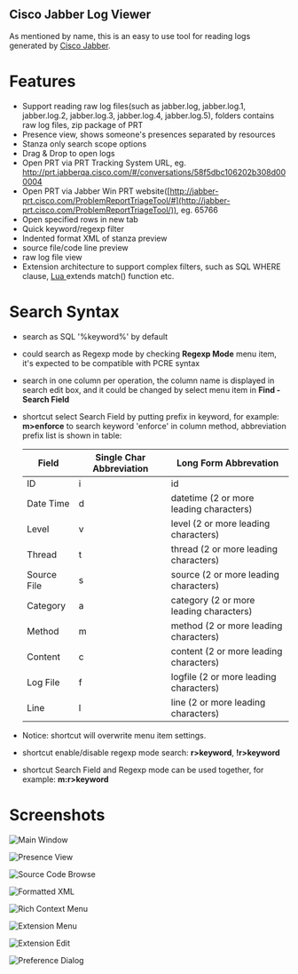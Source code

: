 Cisco Jabber Log Viewer
----

As mentioned by name, this is an easy to use tool for reading logs generated by [Cisco Jabber](https://www.cisco.com/c/en/us/products/unified-communications/jabber/index.html).

# Features

- Support reading raw log files(such as  jabber.log, jabber.log.1, jabber.log.2, jabber.log.3, jabber.log.4,  jabber.log.5), folders contains raw log files, zip package of PRT
- Presence view, shows someone's presences separated by resources
- Stanza only search scope options
- Drag & Drop to open logs
- Open PRT via PRT Tracking System URL, eg. <http://prt.jabberqa.cisco.com/#/conversations/58f5dbc106202b308d000004>
- Open PRT via Jabber Win PRT website([http://jabber-prt.cisco.com/ProblemReportTriageTool/#](http://jabber-prt.cisco.com/ProblemReportTriageTool/)), eg. 65766
- Open specified rows in new tab
- Quick keyword/regexp filter
- Indented format XML of stanza preview
- source file/code line preview
- raw log file view
- Extension architecture to support complex filters, such as SQL WHERE clause, [Lua ](http://www.lua.org/manual/5.3/)extends match() function etc.

# Search Syntax

- search as SQL '%keyword%' by default
- could search as Regexp mode by checking **Regexp Mode** menu item, it's expected to be compatible with PCRE syntax
- search  in one column per operation, the column name is displayed in search  edit box, and it could be changed by select menu item in **Find - Search Field**
- shortcut select Search Field by putting prefix in keyword, for example: **m>enforce** to search keyword 'enforce' in column method, abbreviation prefix list is shown in table:

  | Field       | Single Char Abbreviation | Long Form Abbrevation                   |
  | ----------- | ------------------------ | --------------------------------------- |
  | ID          | i                        | id                                      |
  | Date Time   | d                        | datetime (2 or more leading characters) |
  | Level       | v                        | level (2 or more leading characters)    |
  | Thread      | t                        | thread (2 or more leading characters)   |
  | Source File | s                        | source (2 or more leading characters)   |
  | Category    | a                        | category (2 or more leading characters) |
  | Method      | m                        | method (2 or more leading characters)   |
  | Content     | c                        | content (2 or more leading characters)  |
  | Log File    | f                        | logfile (2 or more leading characters)  |
  | Line        | l                        | line (2 or more leading characters)     |

- Notice: shortcut will overwrite menu item settings.
- shortcut enable/disable regexp mode search: **r>keyword**, **!r>keyword**
- shortcut Search Field and Regexp mode can be used together, for example: **m:r>keyword**

# Screenshots

![Main Window](screenshots/mainwindow.png)

![Presence View](screenshots/presenceviewer.png)

![Source Code Browse](screenshots/sourcecodebrowse.png)

![Formatted XML](screenshots/formattedxml.png)

![Rich Context Menu](screenshots/richcontextmenu.png)

![Extension Menu](screenshots/extensionmenu.png)

![Extension Edit](screenshots/extensionedit.png)

![Preference Dialog](screenshots/preference.png)